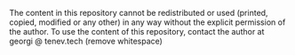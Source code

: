 The content in this repository cannot be redistributed or used (printed, copied, modified or any other) in any way without the explicit permission of the author.
To use the content of this repository, contact the author at georgi   @    tenev.tech (remove whitespace)

